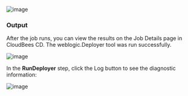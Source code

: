 

![image](images/RunDeployer/EC-WLSRunDep2.png)

### Output

After the job runs, you can view the results on the Job Details page in CloudBees CD. The weblogic.Deployer tool was run
successfully.

![image](images/RunDeployer/EC-WLSRunDep3.png)

In the **RunDeployer** step, click the Log button to see the diagnostic information:


![image](images/RunDeployer/EC-WLSRunDep4.png)

